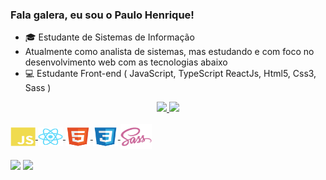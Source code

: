 ### Fala galera, eu sou o Paulo Henrique!

- 🎓 Estudante de Sistemas de Informação
- Atualmente como analista de sistemas, mas estudando e com foco no desenvolvimento web com as tecnologias abaixo
- 💻 Estudante Front-end ( JavaScript, TypeScript ReactJs, Html5, Css3, Sass )

<div align="center">
  <a href="https://github.com/riickmacedo1">
  <img height="180em" src="https://github-readme-stats.vercel.app/api?username=riickmacedo1&show_icons=true&theme=dracula&include_all_commits=true&count_private=true"/>
  <img height="180em" src="https://github-readme-stats.vercel.app/api/top-langs/?username=riickmacedo1&layout=compact&langs_count=7&theme=dracula"/>
</div>
  
<div style="display: inline_block"><br>
  <img align="center" alt="Riick-Js" height="30" width="40" src="https://raw.githubusercontent.com/devicons/devicon/master/icons/javascript/javascript-plain.svg">
  <img align="center" alt="Riick-React" height="30" width="40" src="https://raw.githubusercontent.com/devicons/devicon/master/icons/react/react-original.svg">
  <img align="center" alt="Riick-HTML" height="30" width="40" src="https://raw.githubusercontent.com/devicons/devicon/master/icons/html5/html5-original.svg">
  <img align="center" alt="Riick-CSS" height="30" width="40" src="https://raw.githubusercontent.com/devicons/devicon/master/icons/css3/css3-original.svg">
  <img align="center" alt="Riick-SASS" height="40" width="50" src="https://raw.githubusercontent.com/devicons/devicon/master/icons/sass/sass-original.svg">
</div>
<br>
<div> 
  <a href="https://www.instagram.com/riickmacedo/" target="_blank"><img src="https://img.shields.io/badge/-Instagram-%23E4405F?style=for-the-badge&logo=instagram&logoColor=white" target="_blank"></a>
  <a href="https://www.linkedin.com/in/paulo-henrique-33042a1b5/" target="_blank"><img src="https://img.shields.io/badge/-LinkedIn-%230077B5?style=for-the-badge&logo=linkedin&logoColor=white" target="_blank"></a> 
  
</div>
